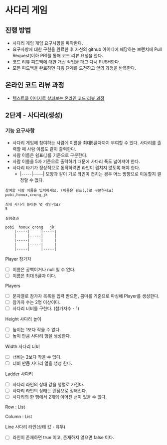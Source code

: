 # 사다리 게임
## 진행 방법
* 사다리 게임 게임 요구사항을 파악한다.
* 요구사항에 대한 구현을 완료한 후 자신의 github 아이디에 해당하는 브랜치에 Pull Request(이하 PR)를 통해 코드 리뷰 요청을 한다.
* 코드 리뷰 피드백에 대한 개선 작업을 하고 다시 PUSH한다.
* 모든 피드백을 완료하면 다음 단계를 도전하고 앞의 과정을 반복한다.

## 온라인 코드 리뷰 과정
* [텍스트와 이미지로 살펴보는 온라인 코드 리뷰 과정](https://github.com/nextstep-step/nextstep-docs/tree/master/codereview)

## 2단계 - 사다리(생성)

### 기능 요구사항
- 사다리 게임에 참여하는 사람에 이름을 최대5글자까지 부여할 수 있다. 사다리를 출력할 때 사람 이름도 같이 출력한다.
- 사람 이름은 쉼표(,)를 기준으로 구분한다.
- 사람 이름을 5자 기준으로 출력하기 때문에 사다리 폭도 넓어져야 한다.
- 사다리 타기가 정상적으로 동작하려면 라인이 겹치지 않도록 해야 한다.
  - |-----|-----| 모양과 같이 가로 라인이 겹치는 경우 어느 방향으로 이동할지 결정할 수 없다.

```
참여할 사람 이름을 입력하세요. (이름은 쉼표(,)로 구분하세요)
pobi,honux,crong,jk

최대 사다리 높이는 몇 개인가요?
5

실행결과

pobi  honux crong   jk
    |-----|     |-----|
    |     |-----|     |
    |-----|     |     |
    |     |-----|     |
    |-----|     |-----|

```

Player 참가자
- [ ] 이름은 공백이거나 null 일 수 없다.
- [ ] 이름은 최대 5글자 이다.

Players
- [ ] 문자열로 참가자 목록을 입력 받으면, 콤마를 기준으로 파싱해 Player를 생성한다.
- [ ] 참가자 수는 2명 이상이다.
- [ ] 사다리 너비를 구한다. (참가자수 - 1)

Height 사다리 높이
- [ ] 높이는 1보다 작을 수 없다.
- [ ] 높이 만큼 사다리 행을 생성한다.

Width 사다리 너비
- [ ] 너비는 2보다 작을 수 없다.
- [ ] 너비 만큼 사다리 열을 생성 한다.

Ladder 사다리
- [ ] 사다리 라인의 상태 값을 행렬로 가진다.
- [ ] 사다리 라인의 상태는 랜덤으로 정해진다.
- [ ] 사다리의 한 행에서 2개의 이어진 선이 있을 수 없다.

Row : List<Column>

Column : List<Line>

Line 사다리 라인(상태 값 - 유무)
- [ ] 라인이 존재하면 true 이고, 존재하지 않으면 false 이다.